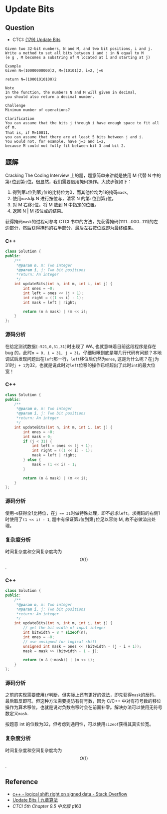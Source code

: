 # Update Bits

## Question

* CTCI: [\(179\) Update Bits](http://www.lintcode.com/en/problem/update-bits/)

```text
Given two 32-bit numbers, N and M, and two bit positions, i and j.
Write a method to set all bits between i and j in N equal to M
(e g , M becomes a substring of N located at i and starting at j)

Example
Given N=(10000000000)2, M=(10101)2, i=2, j=6

return N=(10001010100)2

Note
In the function, the numbers N and M will given in decimal,
you should also return a decimal number.

Challenge
Minimum number of operations?

Clarification
You can assume that the bits j through i have enough space to fit all of M.
That is, if M=10011，
you can assume that there are at least 5 bits between j and i.
You would not, for example, have j=3 and i=2,
because M could not fully fit between bit 3 and bit 2.
```

## 题解

Cracking The Coding Interview 上的题，题意简单来讲就是使用 M 代替 N 中的第`i`位到第`j`位。很显然，我们需要借用掩码操作。大致步骤如下：

1. 得到第`i`位到第`j`位的比特位为0，而其他位均为1的掩码`mask`。
2. 使用`mask`与 N 进行按位与，清零 N 的第`i`位到第`j`位。
3. 对 M 右移`i`位，将 M 放到 N 中指定的位置。
4. 返回 N \| M 按位或的结果。

获得掩码`mask`的过程可参考 CTCI 书中的方法，先获得掩码\(1111...000...111\)的左边部分，然后获得掩码的右半部分，最后左右按位或即为最终结果。

### C++ 

```cpp
class Solution {
public:
    /**
     *@param n, m: Two integer
     *@param i, j: Two bit positions
     *return: An integer
     */
    int updateBits(int n, int m, int i, int j) {
        int ones = ~0;
        int left = ones << (j + 1);
        int right = ((1 << i) - 1);
        int mask = left | right;

        return (n & mask) | (m << i);
    }
};
```

### 源码分析

在给定测试数据`[-521,0,31,31]`时出现了 WA, 也就意味着目前这段程序是存在 bug 的，此时`m = 0, i = 31, j = 31`，仔细瞅瞅到底是哪几行代码有问题？本地调试后发现问题出在`left`那一行，`left`移位后仍然为`ones`, 这是为什么呢？在`j`为31时`j + 1`为32，也就是说此时对`left`位移的操作已经超出了此时`int`的最大位宽！

### C++

```cpp
class Solution {
public:
    /**
     *@param n, m: Two integer
     *@param i, j: Two bit positions
     *return: An integer
     */
    int updateBits(int n, int m, int i, int j) {
        int ones = ~0;
        int mask = 0;
        if (j < 31) {
            int left = ones << (j + 1);
            int right = ((1 << i) - 1);
            mask = left | right;
        } else {
            mask = (1 << i) - 1;
        }

        return (n & mask) | (m << i);
    }
};
```

### 源码分析

使用`~0`获得全1比特位，在`j == 31`时做特殊处理，即不必求`left`。求掩码的右侧1时使用了`(1 << i) - 1`, 题中有保证第`i`位到第`j`位足以容纳 M, 故不必做溢出处理。

### 复杂度分析

时间复杂度和空间复杂度均为 $$O(1)$$.

### C++

```cpp
class Solution {
public:
    /**
     *@param n, m: Two integer
     *@param i, j: Two bit positions
     *return: An integer
     */
    int updateBits(int n, int m, int i, int j) {
        // get the bit width of input integer
        int bitwidth = 8 * sizeof(n);
        int ones = ~0;
        // use unsigned for logical shift
        unsigned int mask = ones << (bitwidth - (j - i + 1));
        mask = mask >> (bitwidth - 1 - j);

        return (n & (~mask)) | (m << i);
    }
};
```

### 源码分析

之前的实现需要使用`if`判断，但实际上还有更好的做法，即先获得`mask`的反码，最后取反即可。但这种方法需要提防有符号数，因为 C/C++ 中对有符号数的移位操作为算术移位，也就是说对负数右移时会在前面补零。解决办法可以使用无符号数定义`mask`.

按题意 int 的位数为32，但考虑到通用性，可以使用`sizeof`获得其真实位宽。

### 复杂度分析

时间复杂度和空间复杂度均为 $$O(1)$$.

## Reference

* [c++ - logical shift right on signed data - Stack Overflow](http://stackoverflow.com/questions/13221369/logical-shift-right-on-signed-data)
* [Update Bits \| 九章算法](http://www.jiuzhang.com/solutions/update-bits/)
* _CTCI 5th Chapter 9.5 中文版_ p163

